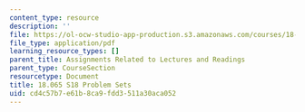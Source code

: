 ```yaml
---
content_type: resource
description: ''
file: https://ol-ocw-studio-app-production.s3.amazonaws.com/courses/18-065-matrix-methods-in-data-analysis-signal-processing-and-machine-learning-spring-2018/cd4c57b7e61b8ca9fdd3511a30aca052_MIT18_065S18PSets.pdf
file_type: application/pdf
learning_resource_types: []
parent_title: Assignments Related to Lectures and Readings
parent_type: CourseSection
resourcetype: Document
title: 18.065 S18 Problem Sets
uid: cd4c57b7-e61b-8ca9-fdd3-511a30aca052
---
```


